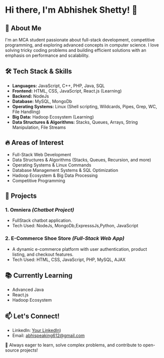 # Hi there, I'm Abhishek Shetty! 👋

## 🚀 About Me
I'm an MCA student passionate about full-stack development, competitive programming, and exploring advanced concepts in computer science. I love solving tricky coding problems and building efficient solutions with an emphasis on performance and scalability.

## 🛠️ Tech Stack & Skills
- **Languages:** JavaScript, C++, PHP, Java, SQL
- **Frontend:** HTML, CSS, JavaScript, React.js (Learning)
- **Backend:** NodeJs
- **Database:** MySQL, MongoDb
- **Operating Systems:** Linux (Shell scripting, Wildcards, Pipes, Grep, WC, File Handling)
- **Big Data:** Hadoop Ecosystem (Learning)
- **Data Structures & Algorithms:** Stacks, Queues, Arrays, String Manipulation, File Streams

## 🔥 Areas of Interest
- Full-Stack Web Development
- Data Structures & Algorithms (Stacks, Queues, Recursion, and more)
- Operating Systems & Linux Commands
- Database Management Systems & SQL Optimization
- Hadoop Ecosystem & Big Data Processing
- Competitive Programming

## 📌 Projects
### 1. **Omniera** *(Chatbot Project)*
   - FullStack chatbot application.
   - Tech Used: NodeJs, MongoDb,ExpresssJs,Python, JavaScript

### 2. **E-Commerce Shoe Store** *(Full-Stack Web App)*
   - A dynamic e-commerce platform with user authentication, product listing, and checkout features.
   - Tech Used: HTML, CSS, JavaScript, PHP, MySQL, AJAX

## 📚 Currently Learning
- Advanced Java
- React.js
- Hadoop Ecosystem

## 📫 Let's Connect!
- LinkedIn: [Your LinkedIn](https://www.linkedin.com/in/abhishek-shetty-040263255/))
- Email: abhispeaking612@gmail.com

🚀 Always eager to learn, solve complex problems, and contribute to open-source projects!

